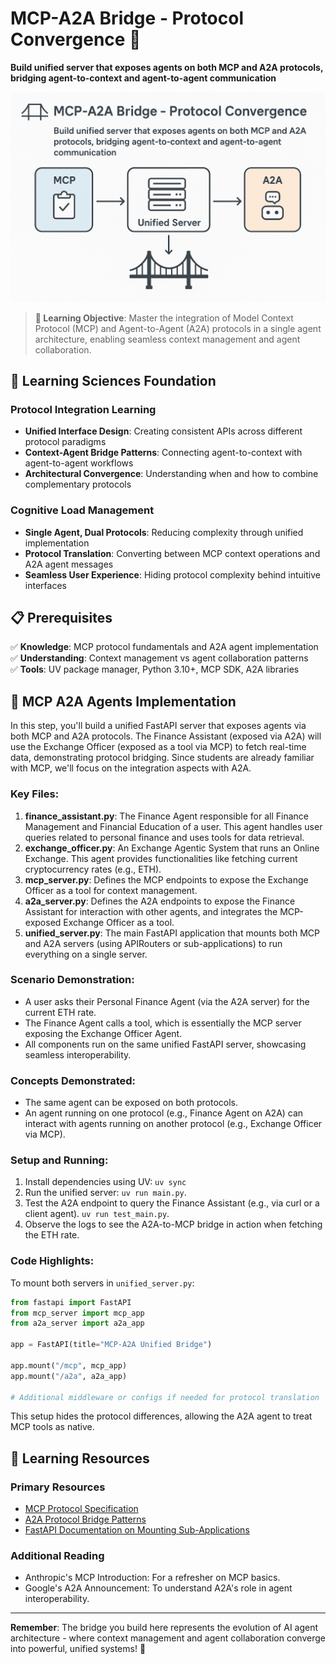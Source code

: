 # MCP-A2A Bridge - Protocol Convergence 🌉

**Build unified server that exposes agents on both MCP and A2A protocols, bridging agent-to-context and agent-to-agent communication**

![alt text](image.png)

> **🎯 Learning Objective**: Master the integration of Model Context Protocol (MCP) and Agent-to-Agent (A2A) protocols in a single agent architecture, enabling seamless context management and agent collaboration.

## 🧠 Learning Sciences Foundation

### **Protocol Integration Learning**
- **Unified Interface Design**: Creating consistent APIs across different protocol paradigms
- **Context-Agent Bridge Patterns**: Connecting agent-to-context with agent-to-agent workflows
- **Architectural Convergence**: Understanding when and how to combine complementary protocols

### **Cognitive Load Management**
- **Single Agent, Dual Protocols**: Reducing complexity through unified implementation
- **Protocol Translation**: Converting between MCP context operations and A2A agent messages
- **Seamless User Experience**: Hiding protocol complexity behind intuitive interfaces

## 📋 Prerequisites

✅ **Knowledge**: MCP protocol fundamentals and A2A agent implementation  
✅ **Understanding**: Context management vs agent collaboration patterns  
✅ **Tools**: UV package manager, Python 3.10+, MCP SDK, A2A libraries  

## 🚀 MCP A2A Agents Implementation

In this step, you'll build a unified FastAPI server that exposes agents via both MCP and A2A protocols. The Finance Assistant (exposed via A2A) will use the Exchange Officer (exposed as a tool via MCP) to fetch real-time data, demonstrating protocol bridging. Since students are already familiar with MCP, we'll focus on the integration aspects with A2A.

### Key Files:
1. **finance_assistant.py**: The Finance Agent responsible for all Finance Management and Financial Education of a user. This agent handles user queries related to personal finance and uses tools for data retrieval.
2. **exchange_officer.py**: An Exchange Agentic System that runs an Online Exchange. This agent provides functionalities like fetching current cryptocurrency rates (e.g., ETH).
3. **mcp_server.py**: Defines the MCP endpoints to expose the Exchange Officer as a tool for context management.
4. **a2a_server.py**: Defines the A2A endpoints to expose the Finance Assistant for interaction with other agents, and integrates the MCP-exposed Exchange Officer as a tool.
5. **unified_server.py**: The main FastAPI application that mounts both MCP and A2A servers (using APIRouters or sub-applications) to run everything on a single server.

### Scenario Demonstration:
- A user asks their Personal Finance Agent (via the A2A server) for the current ETH rate.
- The Finance Agent calls a tool, which is essentially the MCP server exposing the Exchange Officer Agent.
- All components run on the same unified FastAPI server, showcasing seamless interoperability.

### Concepts Demonstrated:
- The same agent can be exposed on both protocols.
- An agent running on one protocol (e.g., Finance Agent on A2A) can interact with agents running on another protocol (e.g., Exchange Officer via MCP).

### Setup and Running:
1. Install dependencies using UV: `uv sync` 
2. Run the unified server: `uv run main.py`.
3. Test the A2A endpoint to query the Finance Assistant (e.g., via curl or a client agent). `uv run test_main.py`.
4. Observe the logs to see the A2A-to-MCP bridge in action when fetching the ETH rate.

### Code Highlights:
To mount both servers in `unified_server.py`:

```python
from fastapi import FastAPI
from mcp_server import mcp_app 
from a2a_server import a2a_app

app = FastAPI(title="MCP-A2A Unified Bridge")

app.mount("/mcp", mcp_app)
app.mount("/a2a", a2a_app)

# Additional middleware or configs if needed for protocol translation
```

This setup hides the protocol differences, allowing the A2A agent to treat MCP tools as native.

## 📖 Learning Resources

### **Primary Resources**
- [MCP Protocol Specification](https://spec.modelcontextprotocol.io/)
- [A2A Protocol Bridge Patterns](https://google-a2a.github.io/A2A/latest/topics/integration/)
- [FastAPI Documentation on Mounting Sub-Applications](https://fastapi.tiangolo.com/advanced/sub-applications/)

### **Additional Reading**
- Anthropic's MCP Introduction: For a refresher on MCP basics.
- Google's A2A Announcement: To understand A2A's role in agent interoperability.

---
**Remember**: The bridge you build here represents the evolution of AI agent architecture - where context management and agent collaboration converge into powerful, unified systems! 🌉